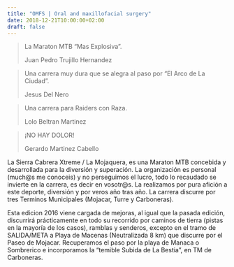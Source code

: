 ```yaml
---
title: "OMFS | Oral and maxillofacial surgery"
date: 2018-12-21T10:00:00+02:00
draft: false
---
```


<main class="container">
    <div class="card-deck mb-5">
        <div class="card">
        <div class="card-body">
            <blockquote class="blockquote mb-0">
            <p>La Maraton MTB “Mas Explosiva”.</p>
            <footer class="blockquote-footer">Juan Pedro Trujillo Hernandez</footer>
            </blockquote>
        </div>
        </div>
        <div class="card">
        <div class="card-body">
            <blockquote class="blockquote mb-0">
            <p>Una carrera muy dura que se alegra al paso por “El Arco de La Ciudad”.</p>
            <footer class="blockquote-footer">Jesus Del Nero</footer>
            </blockquote>
        </div>
        </div>
        <div class="card">
        <div class="card-body">
            <blockquote class="blockquote mb-0">
            <p>Una carrera para Raiders con Raza.</p>
            <footer class="blockquote-footer">Lolo Beltran Martinez</footer>
            </blockquote>
        </div>
        </div>
        <div class="card">
        <div class="card-body">
            <blockquote class="blockquote mb-0">
            <p>¡NO HAY DOLOR!</p>
            <footer class="blockquote-footer">Gerardo Martinez Cabello</footer>
            </blockquote>
        </div>
        </div>
    </div>
        <p class="mb-3">
            La Sierra Cabrera Xtreme / La Mojaquera, es una Maraton MTB concebida y desarrollada para la diversión
            y superación. La organización es personal (much@s me conoceis) y no perseguimos el lucro, todo lo
            recaudado se invierte en la carrera, es decir en vosotr@s. La realizamos por pura afición a este
            deporte, diversión y por veros año tras año. La carrera discurre por tres Terminos Municipales
            (Mojacar, Turre y Carboneras).
        </p>
        <p class="mb-3">
            Esta edicion 2016 viene cargada de mejoras, al igual que la pasada edición, discurrirá prácticamente en
            todo su recorrido por caminos de tierra (pistas en la mayoría de los casos), ramblas y senderos,
            excepto en el tramo de SALIDA/META a Playa de Macenas (Neutralizada 8 km) que discurre por el Paseo de
            Mojacar. Recuperamos el paso por la playa de Manaca o Sombrerico e incorporamos la “temible Subida de
            La Bestia”, en TM de Carboneras.
        </p>
</main>


<script src="https://www.youtube.com/iframe_api" asynch></script>
<script type="text/javascript">
    // https://developers.google.com/youtube/iframe_api_reference
    var player;
    // https://github.com/Modernizr/Modernizr/blob/master/feature-detects/video/autoplay.js
    window.mobilecheck = function () {
        var check = false;
        (function (a) {
            if (/(android|bb\d+|meego).+mobile|avantgo|bada\/|blackberry|blazer|compal|elaine|fennec|hiptop|iemobile|ip(hone|od)|iris|kindle|lge |maemo|midp|mmp|mobile.+firefox|netfront|opera m(ob|in)i|palm( os)?|phone|p(ixi|re)\/|plucker|pocket|psp|series(4|6)0|symbian|treo|up\.(browser|link)|vodafone|wap|windows ce|xda|xiino/i.test(a) || /1207|6310|6590|3gso|4thp|50[1-6]i|770s|802s|a wa|abac|ac(er|oo|s\-)|ai(ko|rn)|al(av|ca|co)|amoi|an(ex|ny|yw)|aptu|ar(ch|go)|as(te|us)|attw|au(di|\-m|r |s )|avan|be(ck|ll|nq)|bi(lb|rd)|bl(ac|az)|br(e|v)w|bumb|bw\-(n|u)|c55\/|capi|ccwa|cdm\-|cell|chtm|cldc|cmd\-|co(mp|nd)|craw|da(it|ll|ng)|dbte|dc\-s|devi|dica|dmob|do(c|p)o|ds(12|\-d)|el(49|ai)|em(l2|ul)|er(ic|k0)|esl8|ez([4-7]0|os|wa|ze)|fetc|fly(\-|_)|g1 u|g560|gene|gf\-5|g\-mo|go(\.w|od)|gr(ad|un)|haie|hcit|hd\-(m|p|t)|hei\-|hi(pt|ta)|hp( i|ip)|hs\-c|ht(c(\-| |_|a|g|p|s|t)|tp)|hu(aw|tc)|i\-(20|go|ma)|i230|iac( |\-|\/)|ibro|idea|ig01|ikom|im1k|inno|ipaq|iris|ja(t|v)a|jbro|jemu|jigs|kddi|keji|kgt( |\/)|klon|kpt |kwc\-|kyo(c|k)|le(no|xi)|lg( g|\/(k|l|u)|50|54|\-[a-w])|libw|lynx|m1\-w|m3ga|m50\/|ma(te|ui|xo)|mc(01|21|ca)|m\-cr|me(rc|ri)|mi(o8|oa|ts)|mmef|mo(01|02|bi|de|do|t(\-| |o|v)|zz)|mt(50|p1|v )|mwbp|mywa|n10[0-2]|n20[2-3]|n30(0|2)|n50(0|2|5)|n7(0(0|1)|10)|ne((c|m)\-|on|tf|wf|wg|wt)|nok(6|i)|nzph|o2im|op(ti|wv)|oran|owg1|p800|pan(a|d|t)|pdxg|pg(13|\-([1-8]|c))|phil|pire|pl(ay|uc)|pn\-2|po(ck|rt|se)|prox|psio|pt\-g|qa\-a|qc(07|12|21|32|60|\-[2-7]|i\-)|qtek|r380|r600|raks|rim9|ro(ve|zo)|s55\/|sa(ge|ma|mm|ms|ny|va)|sc(01|h\-|oo|p\-)|sdk\/|se(c(\-|0|1)|47|mc|nd|ri)|sgh\-|shar|sie(\-|m)|sk\-0|sl(45|id)|sm(al|ar|b3|it|t5)|so(ft|ny)|sp(01|h\-|v\-|v )|sy(01|mb)|t2(18|50)|t6(00|10|18)|ta(gt|lk)|tcl\-|tdg\-|tel(i|m)|tim\-|t\-mo|to(pl|sh)|ts(70|m\-|m3|m5)|tx\-9|up(\.b|g1|si)|utst|v400|v750|veri|vi(rg|te)|vk(40|5[0-3]|\-v)|vm40|voda|vulc|vx(52|53|60|61|70|80|81|83|85|98)|w3c(\-| )|webc|whit|wi(g |nc|nw)|wmlb|wonu|x700|yas\-|your|zeto|zte\-/i.test(a.substr(0, 4))) check = true
        })(navigator.userAgent || navigator.vendor || window.opera);
        return check;
    }

    function onYouTubeIframeAPIReady() {
        if (window.mobilecheck() === false) {
            player = new YT.Player('video-placeholder', {
                width: 600,
                height: 400,
                videoId: '4b_rQyirzwc',
                playerVars: {
                    'playlist': '4b_rQyirzwc',
                    'autoplay': 1,
                    'controls': 0,
                    'fs': 0,
                    'iv_load_policy': 3,
                    'loop': 1,
                    'modestbranding': 1,
                    'rel': 0,
                    'showinfo': 0
                },
                events: {
                    'onReady': onPlayerReady,
                    'onStateChange': onPlayerStateChange
                }
            });
        }
    }

    function onPlayerReady(event) {
        event.target.playVideo();
    }

    function onPlayerStateChange(event) {
        if (event.data == YT.PlayerState.PLAYING) {
            document.getElementById('video-viewport').style.backgroundImage = "none";
        } else {
            document.getElementById('video-viewport').style.backgroundImage = "url('img/header_background.jpg')";
        }
    }

</script>
